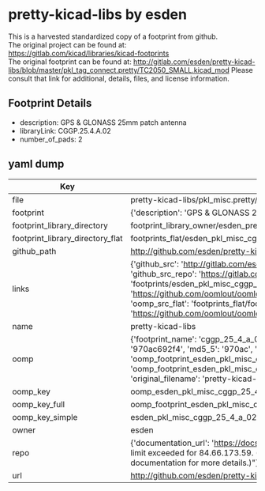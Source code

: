 # pretty-kicad-libs by esden  
This is a harvested standardized copy of a footprint from github.  
The original project can be found at:  
https://gitlab.com/kicad/libraries/kicad-footprints  
The original footprint can be found at:
http://gitlab.com/esden/pretty-kicad-libs/blob/master/pkl_tag_connect.pretty/TC2050_SMALL.kicad_mod
Please consult that link for additional, details, files, and license information.  
## Footprint Details
* description: GPS & GLONASS 25mm patch antenna  
* libraryLink: CGGP.25.4.A.02  
* number_of_pads: 2  
## yaml dump  
| Key | Value |  
| --- | --- |  
| file | pretty-kicad-libs/pkl_misc.pretty/CGGP.25.4.A.02.kicad_mod |  
| footprint | {'description': 'GPS & GLONASS 25mm patch antenna', 'libraryLink': 'CGGP.25.4.A.02', 'number_of_pads': 2} |  
| footprint_library_directory | footprint_library_owner/esden_pretty-kicad-libs |  
| footprint_library_directory_flat | footprints_flat/esden_pkl_misc_cggp_25_4_a_02/working |  
| github_path | http://github.com/esden/pretty-kicad-libs/blob/master/pkl_misc.pretty/CGGP.25.4.A.02.kicad_mod |  
| links | {'github_src': 'http://gitlab.com/esden/pretty-kicad-libs/blob/master/pkl_tag_connect.pretty/TC2050_SMALL.kicad_mod', 'github_src_repo': 'https://gitlab.com/kicad/libraries/kicad-footprints', 'oomp_bot': 'footprints/esden_pkl_misc_cggp_25_4_a_02/working', 'oomp_bot_github': 'https://github.com/oomlout/oomlout_oomp_footprint_bot/tree/main/footprints/esden_pkl_misc_cggp_25_4_a_02/working', 'oomp_src_flat': 'footprints_flat/footprints_flat/esden_pkl_misc_cggp_25_4_a_02/working', 'oomp_src_flat_github': 'https://github.com/oomlout/oomlout_oomp_footprint_src/tree/main/footprints_flat/esden_pkl_misc_cggp_25_4_a_02/working'} |  
| name | pretty-kicad-libs |  
| oomp | {'footprint_name': 'cggp_25_4_a_02', 'library_name': 'pkl_misc', 'md5': '970ac692f47c3591f2721c6ad21763c8', 'md5_10': '970ac692f4', 'md5_5': '970ac', 'md5_6': '970ac6', 'oomp_key': 'oomp_esden_pkl_misc_cggp_25_4_a_02', 'oomp_key_extra': 'oomp_footprint_esden_pkl_misc_cggp_25_4_a_02', 'oomp_key_full': 'oomp_footprint_esden_pkl_misc_cggp_25_4_a_02_970ac6', 'oomp_key_simple': 'esden_pkl_misc_cggp_25_4_a_02', 'original_filename': 'pretty-kicad-libs/pkl_misc.pretty/CGGP.25.4.A.02.kicad_mod', 'owner_name': 'esden'} |  
| oomp_key | oomp_esden_pkl_misc_cggp_25_4_a_02 |  
| oomp_key_full | oomp_footprint_esden_pkl_misc_cggp_25_4_a_02 |  
| oomp_key_simple | esden_pkl_misc_cggp_25_4_a_02 |  
| owner | esden |  
| repo | {'documentation_url': 'https://docs.github.com/rest/overview/resources-in-the-rest-api#rate-limiting', 'message': "API rate limit exceeded for 84.66.173.59. (But here's the good news: Authenticated requests get a higher rate limit. Check out the documentation for more details.)"} |  
| url | http://github.com/esden/pretty-kicad-libs |  

